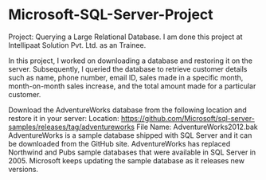 # Microsoft-SQL-Server-Project
Project: Querying a Large Relational Database.
I am done this project at Intellipaat Solution Pvt. Ltd. as an Trainee.

In this project, I worked on downloading a database and restoring it on the server. Subsequently, I queried the database to retrieve customer details such as name, phone number, email ID, sales made in a specific month, month-on-month sales increase, and the total amount made for a particular customer.

Download the AdventureWorks database from the following location and restore it in your server:
Location:
https://github.com/Microsoft/sql-server-samples/releases/tag/adventureworks
File Name: AdventureWorks2012.bak
AdventureWorks is a sample database shipped with SQL Server and it can be downloaded from the GitHub site. AdventureWorks has replaced Northwind and Pubs sample databases that were available in SQL Server in 2005. Microsoft keeps updating the sample database as it releases new versions.
